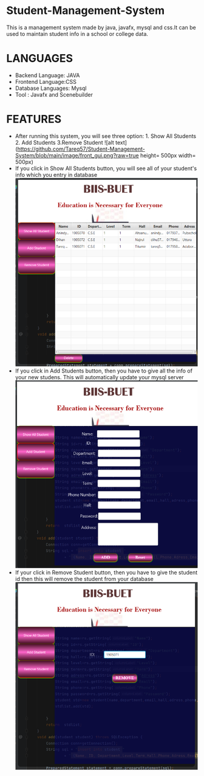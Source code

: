 # Student-Management-System
This is a management system made by java, javafx, mysql and css.It can be used to maintain student info in a school or college data.
# LANGUAGES
- Backend Language: JAVA
- Frontend Language:CSS
- Database Languages: Mysql
- Tool : Javafx and Scenebuilder
# FEATURES
- After running this system, you will see three option: 1. Show All Students 2. Add Students 3.Remove Student
![alt text](https://github.com/Tareq57/Student-Management-System/blob/main/image/front_gui.png?raw=true height= 500px width= 500px)
- If you click in Show All Students button, you will see all of your student's info which you entry in database
![alt text](https://github.com/Tareq57/Student-Management-System/blob/main/image/show_all_student.png?raw=true)
- If you click in Add Students button, then you have to give all the info of your new studens. This will automatically update your mysql server
 ![alt text](https://github.com/Tareq57/Student-Management-System/blob/main/image/Add_Student.png?raw=true)
- If your click in Remove Student button, then you have to give the student id then this will remove the student from your database
 ![alt text](https://github.com/Tareq57/Student-Management-System/blob/main/image/Remove_student.png?raw=true)

